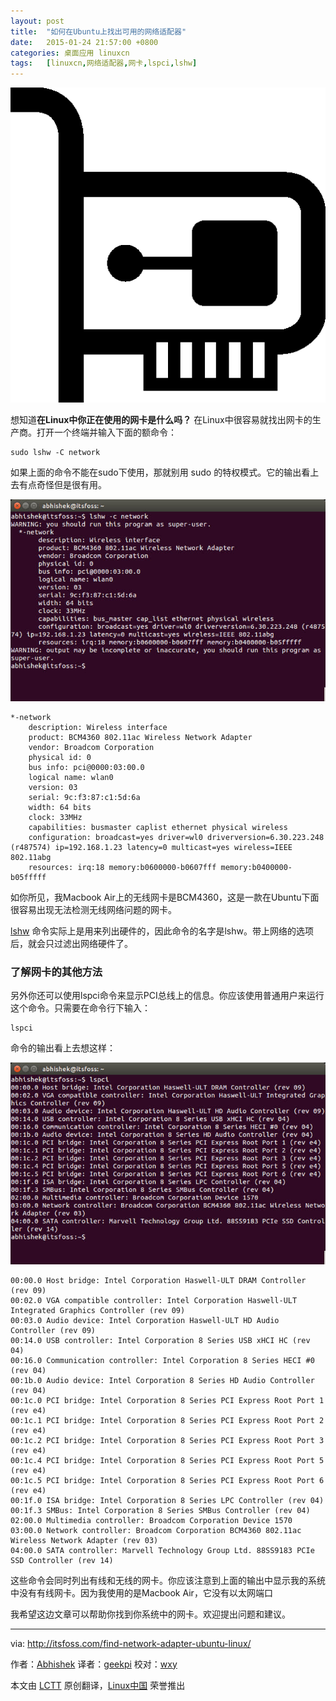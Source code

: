 ```yaml
---
layout: post
title:	"如何在Ubuntu上找出可用的网络适配器"
date:	2015-01-24 21:57:00 +0800 
categories:	桌面应用 linuxcn 
tags:	[linuxcn,网络适配器,网卡,lspci,lshw]
---
```



![](/Asserts/Images/album/201501/24/215758hkrsrxjpp2dsiadi.png)


想知道**在Linux中你正在使用的网卡是什么吗？** 在Linux中很容易就找出网卡的生产商。打开一个终端并输入下面的额命令：



```
sudo lshw -C network

```

如果上面的命令不能在sudo下使用，那就别用 sudo 的特权模式。它的输出看上去有点奇怪但是很有用。


![](/Asserts/Images/album/201501/24/215800z71lkk6hbg91kmll.jpeg)



```
*-network
    description: Wireless interface
    product: BCM4360 802.11ac Wireless Network Adapter
    vendor: Broadcom Corporation
    physical id: 0
    bus info: pci@0000:03:00.0
    logical name: wlan0
    version: 03
    serial: 9c:f3:87:c1:5d:6a
    width: 64 bits
    clock: 33MHz
    capabilities: busmaster caplist ethernet physical wireless
    configuration: broadcast=yes driver=wl0 driverversion=6.30.223.248 (r487574) ip=192.168.1.23 latency=0 multicast=yes wireless=IEEE 802.11abg
    resources: irq:18 memory:b0600000-b0607fff memory:b0400000-b05fffff
```

如你所见，我Macbook Air上的无线网卡是BCM4360，这是一款在Ubuntu下面很容易出现无法检测无线网络问题的网卡。


[lshw](http://linux.die.net/man/1/lshw) 命令实际上是用来列出硬件的，因此命令的名字是lshw。带上网络的选项后，就会只过滤出网络硬件了。


### 了解网卡的其他方法


另外你还可以使用lspci命令来显示PCI总线上的信息。你应该使用普通用户来运行这个命令。只需要在命令行下输入：



```
lspci

```

命令的输出看上去想这样：


![](/Asserts/Images/album/201501/24/215803g24g6381p2bzzr4j.jpeg)



```
00:00.0 Host bridge: Intel Corporation Haswell-ULT DRAM Controller (rev 09)
00:02.0 VGA compatible controller: Intel Corporation Haswell-ULT Integrated Graphics Controller (rev 09)
00:03.0 Audio device: Intel Corporation Haswell-ULT HD Audio Controller (rev 09)
00:14.0 USB controller: Intel Corporation 8 Series USB xHCI HC (rev 04)
00:16.0 Communication controller: Intel Corporation 8 Series HECI #0 (rev 04)
00:1b.0 Audio device: Intel Corporation 8 Series HD Audio Controller (rev 04)
00:1c.0 PCI bridge: Intel Corporation 8 Series PCI Express Root Port 1 (rev e4)
00:1c.1 PCI bridge: Intel Corporation 8 Series PCI Express Root Port 2 (rev e4)
00:1c.2 PCI bridge: Intel Corporation 8 Series PCI Express Root Port 3 (rev e4)
00:1c.4 PCI bridge: Intel Corporation 8 Series PCI Express Root Port 5 (rev e4)
00:1c.5 PCI bridge: Intel Corporation 8 Series PCI Express Root Port 6 (rev e4)
00:1f.0 ISA bridge: Intel Corporation 8 Series LPC Controller (rev 04)
00:1f.3 SMBus: Intel Corporation 8 Series SMBus Controller (rev 04)
02:00.0 Multimedia controller: Broadcom Corporation Device 1570
03:00.0 Network controller: Broadcom Corporation BCM4360 802.11ac Wireless Network Adapter (rev 03)
04:00.0 SATA controller: Marvell Technology Group Ltd. 88SS9183 PCIe SSD Controller (rev 14)
```

这些命令会同时列出有线和无线的网卡。你应该注意到上面的输出中显示我的系统中没有有线网卡。因为我使用的是Macbook Air，它没有以太网端口


我希望这边文章可以帮助你找到你系统中的网卡。欢迎提出问题和建议。




---


via: <http://itsfoss.com/find-network-adapter-ubuntu-linux/>


作者：[Abhishek](http://itsfoss.com/author/Abhishek/) 译者：[geekpi](https://github.com/geekpi) 校对：[wxy](https://github.com/wxy)


本文由 [LCTT](https://github.com/LCTT/TranslateProject) 原创翻译，[Linux中国](http://linux.cn/) 荣誉推出
